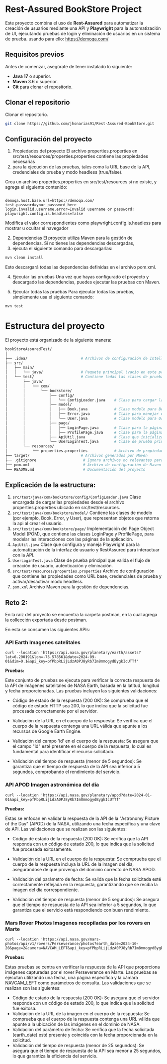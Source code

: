 # Rest-Assured BookStore Project

Este proyecto combina el uso de **Rest-Assured** para automatizar la creación de usuarios mediante una API y **Playwright**
para la automatización de UI, ejecutando pruebas de login y eliminación de usuarios en un sistema de prueba. usando para ello: https://demoqa.com/

## Requisitos previos

Antes de comenzar, asegúrate de tener instalado lo siguiente:

- **Java 17** o superior.
- **Maven** 3.6 o superior.
- **Git** para clonar el repositorio.

## Clonar el repositorio

Clonar el repositorio.

```bash
git clone https://github.com/jhonarias91/Rest-Assured-BookStore.git
```

## Configuración del proyecto

1. Propiedades del proyecto
   El archivo properties.properties en src/test/resources/properties.properties contiene las propiedades necesarias 
2. para la ejecución de las pruebas, tales como la URL base de la API, credenciales de prueba y modo headless (true/false).

Crea un archivo properties.properties en src/test/resources si no existe, y agrega el siguiente contenido:
```properties

demoqa.host.base.url=https://demoqa.com/
test.password=your_password_here
login.invalid.username.error=Invalid username or password!
playwright.config.is.headless=false
```
Modifica el valor correspondientes como playwright.config.is.headless para mostrar u ocultar el navegador

2. Dependencias
   El proyecto utiliza Maven para la gestión de dependencias. Si no tienes las dependencias descargadas, 
3. ejecuta el siguiente comando para descargarlas:

```bash
mvn clean install
```
Esto descargará todas las dependencias definidas en el archivo pom.xml.

4. Ejecutar las pruebas
Una vez que hayas configurado el proyecto y descargado las dependencias, puedes ejecutar las pruebas con Maven.


1. Ejecutar todas las pruebas
   Para ejecutar todas las pruebas, simplemente usa el siguiente comando:

```bash
mvn test
```

# Estructura del proyecto
El proyecto está organizado de la siguiente manera:

```bash
bookStoreAssuredTest/
│
├── .idea/                        # Archivos de configuración de IntelliJ IDEA
├── src/
│   ├── main/
│   │   └── java/                 # Paquete principal (vacío en este proyecto)
│   └── test/                     # Contiene todas las clases de prueba
│       ├── java/
│       │   └── com/
│       │       └── bookstore/
│       │           ├── config/
│       │           │   └── ConfigLoader.java    # Clase para cargar las propiedades del archivo config
│       │           ├── model/
│       │           │   ├── Book.java            # Clase modelo para Book
│       │           │   ├── Error.java           # Clase para manejar errores
│       │           │   └── User.java            # Clase modelo para User
│       │           ├── page/
│       │           │   ├── LoginPage.java       # Clase para la página de login (Page Object Model)
│       │           │   ├── ProfilePage.java     # Clase para la página de perfil
│       │           ├── ApiUtil.java             # Clase que inicializa Playwright y maneja RestAssured
│       │           └── UserLoginTest.java       # Clase de prueba principal que valida login y eliminación de usuario
│       └── resources/
│           └── properties.properties            # Archivo de propiedades para configurar el proyecto
├── target/                       # Archivos generados por Maven
├── .gitignore                     # Ignora archivos no relevantes para el control de versiones
├── pom.xml                        # Archivo de configuración de Maven
└── README.md                      # Documentación del proyecto
```

## Explicación de la estructura:

1. ```src/test/java/com/bookstore/config/ConfigLoader.java``` Clase encargada de cargar las propiedades desde el archivo properties.properties ubicado en src/test/resources.
2. ```src/test/java/com/bookstore/model/``` Contiene las clases de modelo (por ejemplo, Book, Error, y User), que representan objetos que retorna la api al crear el usuario.
3. ```src/test/java/com/bookstore/page/``` Implementación del Page Object Model (POM), que contiene las clases LoginPage y ProfilePage, para modelar las interacciones con las páginas de la aplicación.
4. ```ApiUtil.java``` Clase que configura y maneja Playwright para la automatización de la interfaz de usuario y RestAssured para interactuar con la API.
5. ```UserLoginTest.java``` Clase de prueba principal que valida el flujo de creación de usuario, autenticación y eliminación.
6. ```src/test/resources/properties.properties``` Archivo de configuración que contiene las propiedades como URL base, credenciales de prueba y activar/desactivar modo headless.
7. ```pom.xml``` Archivo Maven para la gestión de dependencias.


## Reto 2:
En la raíz del proyecto se encuentra la carpeta postman, en la cual agrega la collección exportada desde postman.

En esta se consumen las siguientes APIs:

### **API Earth** Imagenes satelitales
```bathc
curl --location 'https://api.nasa.gov/planetary/earth/assets?lat=6.200191&lon=-75.578561&date=2024-09-01&dim=0.1&api_key=pfPbpRLijLdzA0PJ8yRb7Im8mmogydBygkIcUTTf' 
```
**Pruebas:**

Este conjunto de pruebas se ejecuta para verificar la correcta respuesta de la API de imágenes satelitales de NASA Earth, basada en la latitud, longitud y fecha proporcionadas. Las pruebas incluyen las siguientes validaciones:

- Código de estado de la respuesta (200 OK):
    Se comprueba que el código de estado HTTP sea 200, lo que indica que la solicitud fue procesada correctamente por el servidor.
    
- Validación de la URL en el cuerpo de la respuesta:
    Se verifica que el cuerpo de la respuesta contenga una URL válida que apunte a los recursos de Google Earth Engine.
  
- Validación del campo 'id' en el cuerpo de la respuesta:
    Se asegura que el campo "id" esté presente en el cuerpo de la respuesta, lo cual es fundamental para identificar el recurso solicitado.
    
- Validación del tiempo de respuesta (menor de 5 segundos):
    Se garantiza que el tiempo de respuesta de la API sea inferior a 5 segundos, comprobando el rendimiento del servicio.


### **API APOD** Imagen astronómica del día
```bathc
curl --location 'https://api.nasa.gov/planetary/apod?date=2024-01-01&api_key=pfPbpRLijLdzA0PJ8yRb7Im8mmogydBygkIcUTTf' 
```

**Pruebas:**

Estas se enfocan en validar la respuesta de la API de la "Astronomy Picture of the Day" (APOD) de la NASA, utilizando una fecha específica y una clave de API. Las validaciones que se realizan son las siguientes:

- Código de estado de la respuesta (200 OK):
    Se verifica que la API responda con un código de estado 200, lo que indica que la solicitud fue procesada exitosamente.
- Validación de la URL en el cuerpo de la respuesta:
    Se comprueba que el cuerpo de la respuesta incluya la URL de la imagen del día, asegurándose de que provenga del dominio correcto de NASA APOD.
    
- Validación del parámetro de fecha:
    Se valida que la fecha solicitada esté correctamente reflejada en la respuesta, garantizando que se reciba la imagen del día correspondiente.

- Validación del tiempo de respuesta (menor de 5 segundos):
    Se asegura que el tiempo de respuesta de la API sea inferior a 5 segundos, lo que garantiza que el servicio está respondiendo con buen rendimiento.

### **Mars Rover Photos** Imagenes recopiladas por los rovers en Marte
```bathc
curl --location 'https://api.nasa.gov/mars-photos/api/v1/rovers/Perseverance/photos?earth_date=2024-10-20&page=2&camera=NAVCAM_LEFT&api_key=pfPbpRLijLdzA0PJ8yRb7Im8mmogydBygkIcUTTf' 
```

**Pruebas:**

Estas pruebas se centra en verificar la respuesta de la API que proporciona imágenes capturadas por el rover Perseverance en Marte. 
Las pruebas se ejecutan utilizando una fecha, una página específica y la cámara NAVCAM_LEFT como parámetros de consulta. Las validaciones que se realizan son las siguientes:

- Código de estado de la respuesta (200 OK):
    Se asegura que el servidor responda con un código de estado 200, lo que indica que la solicitud fue exitosa.
- Validación de la URL de la imagen en el cuerpo de la respuesta:
    Se comprueba que el cuerpo de la respuesta contenga una URL válida que apunte a la ubicación de las imágenes en el dominio de NASA.
- Validación del parámetro de fecha:
    Se verifica que la fecha solicitada (earth_date) esté presente y coincida con la fecha proporcionada en la solicitud.
- Validación del tiempo de respuesta (menor de 25 segundos):
  Se asegura que el tiempo de respuesta de la API sea menor a 25 segundos, lo que garantiza la eficiencia del servicio.